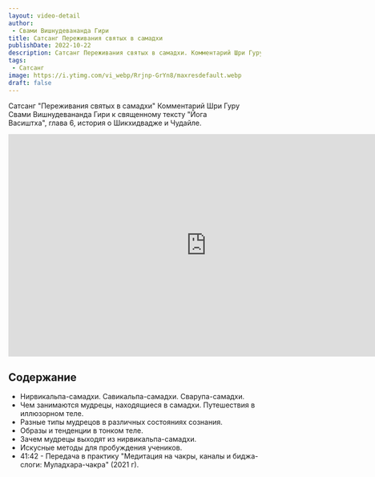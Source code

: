 ```yaml
---
layout: video-detail
author:
 - Свами Вишнудевананда Гири
title: Сатсанг Переживания святых в самадхи
publishDate: 2022-10-22
description: Сатсанг Переживания святых в самадхи. Комментарий Шри Гуру Свами Вишнудевананда Гири к священному тексту "Йога Васиштха", глава 6, история о Шикхидвадже и Чудайле. 
tags: 
 - Сатсанг
image: https://i.ytimg.com/vi_webp/Rrjnp-GrYn8/maxresdefault.webp
draft: false
---
```


 Сатсанг "Переживания святых в самадхи"
Комментарий Шри Гуру Свами Вишнудевананда Гири к священному тексту "Йога Васиштха", глава 6, история о Шикхидвадже и Чудайле. 

<iframe width="790" height="444" src="https://www.youtube.com/embed/Rrjnp-GrYn8" frameborder="0" allowfullscreen=""></iframe> 

## Содержание

- Нирвикальпа-самадхи. Савикальпа-самадхи. Сварупа-самадхи.
- Чем занимаются мудрецы, находящиеся в самадхи. Путешествия в иллюзорном теле.
- Разные типы мудрецов в различных состояниях сознания.
- Образы и тенденции в тонком теле.
- Зачем мудрецы выходят из нирвикальпа-самадхи.
- Искусные методы для пробуждения учеников.
- 41:42 - Передача в практику "Медитация на чакры, каналы и биджа-слоги: Муладхара-чакра" (2021 г).
